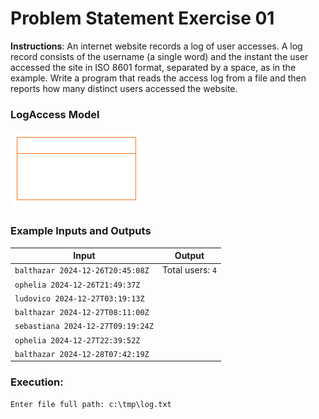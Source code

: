 # Problem Statement Exercise 01

**Instructions**: An internet website records a log of user accesses. A log record consists of the username (a single
word) and the instant the user accessed the site in ISO 8601 format, separated by a space, as in the example. Write a
program that reads the access log from a file and then reports how many distinct users accessed the website.

### LogAccess Model

![LogAccess Model](https://github.com/souzafcharles/Complete-Java-Object-Oriented-Programming-and-Projects/blob/main/Section_O15_Generics_Set_and_Map/ProblemStatementExercise01/logAccess-model.png)

### Example Inputs and Outputs

| **Input**                         | **Output**       |
|-----------------------------------|------------------|
| `balthazar 2024-12-26T20:45:08Z`  | Total users: `4` |
| `ophelia 2024-12-26T21:49:37Z`    |                  |
| `ludovico 2024-12-27T03:19:13Z`   |                  |
| `balthazar 2024-12-27T08:11:00Z`  |                  |
| `sebastiana 2024-12-27T09:19:24Z` |                  |
| `ophelia 2024-12-27T22:39:52Z`    |                  |
| `balthazar 2024-12-28T07:42:19Z`  |                  |

### Execution:

```declarative
Enter file full path: c:\tmp\log.txt
```
